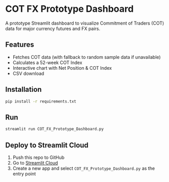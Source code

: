 # COT FX Prototype Dashboard

A prototype Streamlit dashboard to visualize Commitment of Traders (COT) data for major currency futures and FX pairs.

## Features
- Fetches COT data (with fallback to random sample data if unavailable)
- Calculates a 52-week COT Index
- Interactive chart with Net Position & COT Index
- CSV download

## Installation
```bash
pip install -r requirements.txt
```

## Run
```bash
streamlit run COT_FX_Prototype_Dashboard.py
```

## Deploy to Streamlit Cloud
1. Push this repo to GitHub
2. Go to [Streamlit Cloud](https://streamlit.io/cloud)
3. Create a new app and select `COT_FX_Prototype_Dashboard.py` as the entry point
